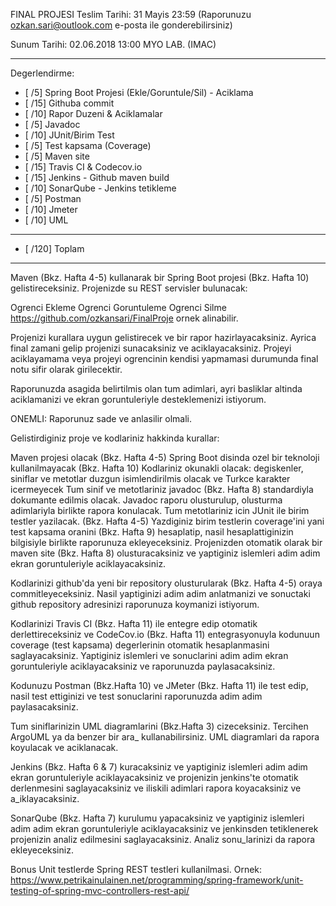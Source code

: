 FINAL PROJESI
Teslim Tarihi: 31 Mayis 23:59 (Raporunuzu ozkan.sari@outlook.com e-posta ile gonderebilirsiniz)

Sunum Tarihi: 02.06.2018 13:00 MYO LAB. (IMAC)

**************************************************************************
Degerlendirme:

* [ /5] Spring Boot Projesi (Ekle/Goruntule/Sil)  - Aciklama
* [ /15] Githuba commit
* [ /10] Rapor Duzeni & Aciklamalar
* [ /5] Javadoc
* [ /10] JUnit/Birim Test
* [ /5] Test kapsama (Coverage)
* [ /5] Maven site
* [ /15] Travis CI & Codecov.io
* [ /15] Jenkins - Github maven build
* [ /10] SonarQube - Jenkins tetikleme
* [ /5] Postman
* [ /10] Jmeter
* [ /10] UML
---------------------------
* [ /120] Toplam

**************************************************************************

Maven (Bkz. Hafta 4-5) kullanarak bir Spring Boot projesi (Bkz. Hafta 10) gelistireceksiniz. Projenizde su REST servisler bulunacak:

Ogrenci Ekleme
Ogrenci Goruntuleme
Ogrenci Silme
https://github.com/ozkansari/FinalProje ornek alinabilir.

Projenizi kurallara uygun gelistirecek ve bir rapor hazirlayacaksiniz. Ayrica final zamani gelip projenizi sunacaksiniz ve aciklayacaksiniz. Projeyi aciklayamama veya projeyi ogrencinin kendisi yapmamasi durumunda final notu sifir olarak girilecektir.

Raporunuzda asagida belirtilmis olan tum adimlari, ayri basliklar altinda aciklamanizi ve ekran goruntuleriyle desteklemenizi istiyorum.

ONEMLI: Raporunuz sade ve anlasilir olmali.

Gelistirdiginiz proje ve kodlariniz hakkinda kurallar:

Maven projesi olacak (Bkz. Hafta 4-5)
Spring Boot disinda ozel bir teknoloji kullanilmayacak (Bkz. Hafta 10)
Kodlariniz okunakli olacak: degiskenler, siniflar ve metotlar duzgun isimlendirilmis olacak ve Turkce karakter icermeyecek
Tum sinif ve metotlariniz javadoc (Bkz. Hafta 8) standardiyla dokumante edilmis olacak. Javadoc raporu olusturulup, olusturma adimlariyla birlikte rapora konulacak.
Tum metotlariniz icin JUnit ile birim testler yazilacak. (Bkz. Hafta 4-5)
Yazdiginiz birim testlerin coverage'ini yani test kapsama oranini (Bkz. Hafta 9) hesaplatip, nasil hesaplattiginizin bilgisiyle birlikte raporunuza ekleyeceksiniz.
Projenizden otomatik olarak bir maven site (Bkz. Hafta 8) olusturacaksiniz ve yaptiginiz islemleri adim adim ekran goruntuleriyle aciklayacaksiniz.

Kodlarinizi github'da yeni bir repository olusturularak (Bkz. Hafta 4-5) oraya commitleyeceksiniz. Nasil yaptiginizi adim adim anlatmanizi ve sonuctaki github repository adresinizi raporunuza koymanizi istiyorum.

Kodlarinizi Travis CI (Bkz. Hafta 11) ile entegre edip otomatik derlettireceksiniz ve CodeCov.io (Bkz. Hafta 11) entegrasyonuyla kodunuun coverage (test kapsama) degerlerinin otomatik hesaplanmasini saglayacaksiniz. Yaptiginiz islemleri ve sonuclarini adim adim ekran goruntuleriyle aciklayacaksiniz ve raporunuzda paylasacaksiniz.

Kodunuzu Postman (Bkz.Hafta 10) ve JMeter (Bkz. Hafta 11) ile test edip, nasil test ettiginizi ve test sonuclarini raporunuzda adim adim paylasacaksiniz.

Tum siniflarinizin UML diagramlarini (Bkz.Hafta 3) cizeceksiniz. Tercihen ArgoUML ya da benzer bir ara_ kullanabilirsiniz. UML diagramlari da rapora koyulacak ve aciklanacak.

Jenkins (Bkz. Hafta 6 & 7) kuracaksiniz ve yaptiginiz islemleri adim adim ekran goruntuleriyle aciklayacaksiniz ve projenizin jenkins'te otomatik derlenmesini saglayacaksiniz ve iliskili adimlari rapora koyacaksiniz ve a_iklayacaksiniz.

SonarQube (Bkz. Hafta 7) kurulumu yapacaksiniz ve yaptiginiz islemleri adim adim ekran goruntuleriyle aciklayacaksiniz ve jenkinsden tetiklenerek projenizin analiz edilmesini saglayacaksiniz. Analiz sonu_larinizi da rapora ekleyeceksiniz.

Bonus
Unit testlerde Spring REST testleri kullanilmasi. Ornek: https://www.petrikainulainen.net/programming/spring-framework/unit-testing-of-spring-mvc-controllers-rest-api/